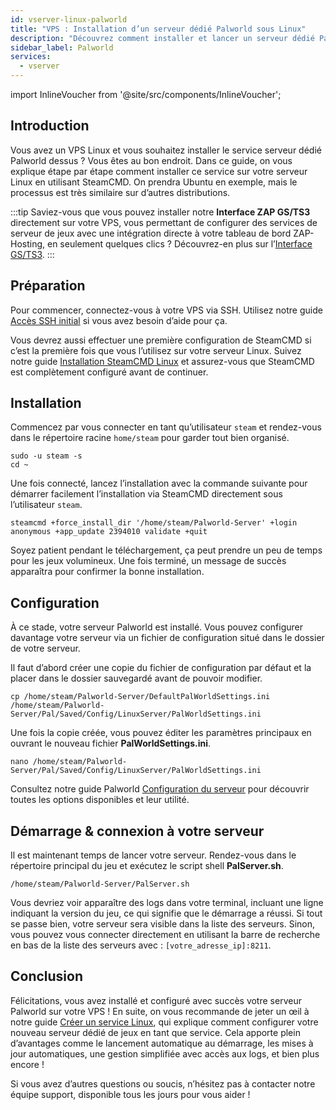 ```yaml
---
id: vserver-linux-palworld
title: "VPS : Installation d’un serveur dédié Palworld sous Linux"
description: "Découvrez comment installer et lancer un serveur dédié Palworld sur votre VPS Linux efficacement → En savoir plus maintenant"
sidebar_label: Palworld
services:
  - vserver
---
```


import InlineVoucher from '@site/src/components/InlineVoucher';

## Introduction
Vous avez un VPS Linux et vous souhaitez installer le service serveur dédié Palworld dessus ? Vous êtes au bon endroit. Dans ce guide, on vous explique étape par étape comment installer ce service sur votre serveur Linux en utilisant SteamCMD. On prendra Ubuntu en exemple, mais le processus est très similaire sur d’autres distributions.

:::tip
Saviez-vous que vous pouvez installer notre **Interface ZAP GS/TS3** directement sur votre VPS, vous permettant de configurer des services de serveur de jeux avec une intégration directe à votre tableau de bord ZAP-Hosting, en seulement quelques clics ? Découvrez-en plus sur l’[Interface GS/TS3](vserver-linux-gs-interface.md).
:::

<InlineVoucher />

## Préparation

Pour commencer, connectez-vous à votre VPS via SSH. Utilisez notre guide [Accès SSH initial](vserver-linux-ssh.md) si vous avez besoin d’aide pour ça.

Vous devrez aussi effectuer une première configuration de SteamCMD si c’est la première fois que vous l’utilisez sur votre serveur Linux. Suivez notre guide [Installation SteamCMD Linux](vserver-linux-steamcmd.md) et assurez-vous que SteamCMD est complètement configuré avant de continuer.

## Installation

Commencez par vous connecter en tant qu’utilisateur `steam` et rendez-vous dans le répertoire racine `home/steam` pour garder tout bien organisé.
```
sudo -u steam -s
cd ~
```

Une fois connecté, lancez l’installation avec la commande suivante pour démarrer facilement l’installation via SteamCMD directement sous l’utilisateur `steam`.
```
steamcmd +force_install_dir '/home/steam/Palworld-Server' +login anonymous +app_update 2394010 validate +quit
```

Soyez patient pendant le téléchargement, ça peut prendre un peu de temps pour les jeux volumineux. Une fois terminé, un message de succès apparaîtra pour confirmer la bonne installation.

## Configuration

À ce stade, votre serveur Palworld est installé. Vous pouvez configurer davantage votre serveur via un fichier de configuration situé dans le dossier de votre serveur.

Il faut d’abord créer une copie du fichier de configuration par défaut et la placer dans le dossier sauvegardé avant de pouvoir modifier.
```
cp /home/steam/Palworld-Server/DefaultPalWorldSettings.ini /home/steam/Palworld-Server/Pal/Saved/Config/LinuxServer/PalWorldSettings.ini
```

Une fois la copie créée, vous pouvez éditer les paramètres principaux en ouvrant le nouveau fichier **PalWorldSettings.ini**.
```
nano /home/steam/Palworld-Server/Pal/Saved/Config/LinuxServer/PalWorldSettings.ini
```

Consultez notre guide Palworld [Configuration du serveur](palworld-configuration.md) pour découvrir toutes les options disponibles et leur utilité.

## Démarrage & connexion à votre serveur

Il est maintenant temps de lancer votre serveur. Rendez-vous dans le répertoire principal du jeu et exécutez le script shell **PalServer.sh**.
```
/home/steam/Palworld-Server/PalServer.sh
```

Vous devriez voir apparaître des logs dans votre terminal, incluant une ligne indiquant la version du jeu, ce qui signifie que le démarrage a réussi. Si tout se passe bien, votre serveur sera visible dans la liste des serveurs. Sinon, vous pouvez vous connecter directement en utilisant la barre de recherche en bas de la liste des serveurs avec : `[votre_adresse_ip]:8211`.

## Conclusion

Félicitations, vous avez installé et configuré avec succès votre serveur Palworld sur votre VPS ! En suite, on vous recommande de jeter un œil à notre guide [Créer un service Linux](vserver-linux-create-gameservice.md), qui explique comment configurer votre nouveau serveur dédié de jeux en tant que service. Cela apporte plein d’avantages comme le lancement automatique au démarrage, les mises à jour automatiques, une gestion simplifiée avec accès aux logs, et bien plus encore !

Si vous avez d’autres questions ou soucis, n’hésitez pas à contacter notre équipe support, disponible tous les jours pour vous aider !

<InlineVoucher />